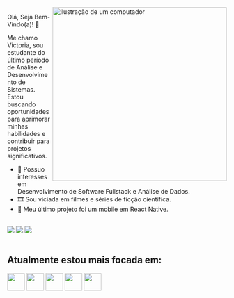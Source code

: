 <img src="https://raw.githubusercontent.com/MicaelliMedeiros/micaellimedeiros/master/image/computer-illustration.png" alt="ilustração de um computador" min-width="400px" max-width="400px" width="400px" align="right">

Olá, Seja Bem-Vindo(a)! 👋

Me chamo Victoria, sou estudante do último período de Análise e Desenvolvimento de Sistemas. Estou buscando oportunidades para aprimorar minhas habilidades e contribuir para projetos significativos.

- 👀 Possuo interesses em Desenvolvimento de Software Fullstack e Análise de Dados.
- 🎞️ Sou viciada em filmes e séries de ficção científica.
- 🌱 Meu último projeto foi um mobile em React Native.

</br>

<div>
<a href = "mailto:victoriamathias0@gmail.com"><img loading="lazy" src="https://img.shields.io/badge/Gmail-D14836?style=for-the-badge&logo=gmail&logoColor=white" target="_blank"></a>
<a href="https://www.linkedin.com/in/victoria-mathias0" target="_blank"><img loading="lazy" src="https://img.shields.io/badge/-LinkedIn-%230077B5?style=for-the-badge&logo=linkedin&logoColor=white" target="_blank"></a>  
<a href="https://instagram.com/vixtoriasj/" target="_blank"><img loading="lazy" src="https://img.shields.io/badge/-Instagram-%23E4405F?style=for-the-badge&logo=instagram&logoColor=white" target="_blank"></a>
</div>

</br>

## Atualmente estou mais focada em:

<div style="display:inline">
<img src="https://cdn.jsdelivr.net/gh/devicons/devicon@latest/icons/python/python-original.svg" width="40" height="40"/> 
<img src="https://cdn.jsdelivr.net/gh/devicons/devicon@latest/icons/javascript/javascript-original.svg" width="40" height="40"/> 
<img src="https://cdn.jsdelivr.net/gh/devicons/devicon@latest/icons/reactnative/reactnative-original-wordmark.svg" width="40" height="40"/> 
<img src="https://cdn.jsdelivr.net/gh/devicons/devicon@latest/icons/git/git-original.svg" width="40" height="40"/>
<img src="https://cdn.jsdelivr.net/gh/devicons/devicon@latest/icons/github/github-original.svg" width="40" height="40" />   
</div>     




